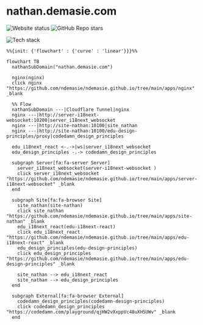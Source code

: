 # nathan.demasie.com

![Website status](https://img.shields.io/website-up-down-green-red/http/nathan.demasie.com.svg)
![GitHub Repo stars](https://img.shields.io/github/stars/ndemasie/ndemasie.github.io)

<!-- ![GitHub Workflow Status](https://img.shields.io/github/actions/workflow/status/ndemasie/ndemasie.github.io/deploy-ec2.yml) -->

![Tech stack](https://skillicons.dev/icons?i=nginx,docker,nodejs,ts,astro,svelte,react)

```mermaid
%%{init: {'flowchart' : {'curve' : 'linear'}}}%%

flowchart TB
  nathanSubDomain("nathan.demasie.com")

  nginx(nginx)
  click nginx "https://github.com/ndemasie/ndemasie.github.io/tree/main/apps/nginx" _blank

  %% Flow
  nathanSubDomain ---|Cloudflare Tunnel|nginx
  nginx ---|http://server-i18next-websocket:10200|server_i18next_websocket
  nginx ---|http://site-nathan:10100|site_nathan
  nginx ---|http://site-nathan:10100/edu-design-principles/proxy|codedamn_design_principles

  edu_i18next_react <-.->|ws|server_i18next_websocket
  edu_design_principles -.-> codedamn_design_principles

  subgraph Server[fa:fa-server Server]
    server_i18next_websocket(server-i18next-websocket )
    click server_i18next_websocket "https://github.com/ndemasie/ndemasie.github.io/tree/main/apps/server-i18next-websocket" _blank
  end

  subgraph Site[fa:fa-browser Site]
    site_nathan(site-nathan)
    click site_nathan "https://github.com/ndemasie/ndemasie.github.io/tree/main/apps/site-nathan" _blank
    edu_i18next_react(edu-i18next-react)
    click edu_i18next_react "https://github.com/ndemasie/ndemasie.github.io/tree/main/apps/edu-i18next-react" _blank
    edu_design_principles(edu-design-principles)
    click edu_design_principles "https://github.com/ndemasie/ndemasie.github.io/tree/main/apps/edu-design-principles" _blank

    site_nathan --> edu_i18next_react
    site_nathan --> edu_design_principles
  end

  subgraph External[fa:fa-browser External]
    codedamn_design_principles(codedamn-design-principles)
    click codedamn_design_principles "https://codedamn.com/playground/qjHW2vXxppVc48uXH5UWv" _blank
  end
```
